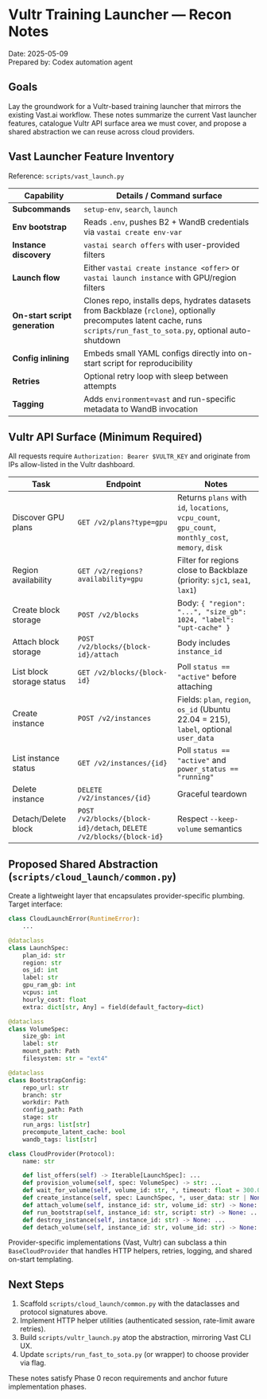# Vultr Training Launcher — Recon Notes

Date: 2025-05-09  
Prepared by: Codex automation agent

## Goals

Lay the groundwork for a Vultr-based training launcher that mirrors the existing Vast.ai workflow. These notes summarize the current Vast launcher features, catalogue Vultr API surface area we must cover, and propose a shared abstraction we can reuse across cloud providers.

## Vast Launcher Feature Inventory

Reference: `scripts/vast_launch.py`

| Capability | Details / Command surface |
|------------|---------------------------|
| **Subcommands** | `setup-env`, `search`, `launch` |
| **Env bootstrap** | Reads `.env`, pushes B2 + WandB credentials via `vastai create env-var` |
| **Instance discovery** | `vastai search offers` with user-provided filters |
| **Launch flow** | Either `vastai create instance <offer>` or `vastai launch instance` with GPU/region filters |
| **On-start script generation** | Clones repo, installs deps, hydrates datasets from Backblaze (`rclone`), optionally precomputes latent cache, runs `scripts/run_fast_to_sota.py`, optional auto-shutdown |
| **Config inlining** | Embeds small YAML configs directly into on-start script for reproducibility |
| **Retries** | Optional retry loop with sleep between attempts |
| **Tagging** | Adds `environment=vast` and run-specific metadata to WandB invocation |

## Vultr API Surface (Minimum Required)

All requests require `Authorization: Bearer $VULTR_KEY` and originate from IPs allow-listed in the Vultr dashboard.

| Task | Endpoint | Notes |
|------|----------|-------|
| Discover GPU plans | `GET /v2/plans?type=gpu` | Returns `plans` with `id`, `locations`, `vcpu_count`, `gpu_count`, `monthly_cost`, `memory`, `disk` |
| Region availability | `GET /v2/regions?availability=gpu` | Filter for regions close to Backblaze (priority: `sjc1`, `sea1`, `lax1`) |
| Create block storage | `POST /v2/blocks` | Body: `{ "region": "...", "size_gb": 1024, "label": "upt-cache" }` |
| Attach block storage | `POST /v2/blocks/{block-id}/attach` | Body includes `instance_id` |
| List block storage status | `GET /v2/blocks/{block-id}` | Poll `status == "active"` before attaching |
| Create instance | `POST /v2/instances` | Fields: `plan`, `region`, `os_id` (Ubuntu 22.04 = 215), `label`, optional `user_data` |
| List instance status | `GET /v2/instances/{id}` | Poll `status == "active"` and `power_status == "running"` |
| Delete instance | `DELETE /v2/instances/{id}` | Graceful teardown |
| Detach/Delete block | `POST /v2/blocks/{block-id}/detach`, `DELETE /v2/blocks/{block-id}` | Respect `--keep-volume` semantics |

## Proposed Shared Abstraction (`scripts/cloud_launch/common.py`)

Create a lightweight layer that encapsulates provider-specific plumbing. Target interface:

```python
class CloudLaunchError(RuntimeError):
    ...

@dataclass
class LaunchSpec:
    plan_id: str
    region: str
    os_id: int
    label: str
    gpu_ram_gb: int
    vcpus: int
    hourly_cost: float
    extra: dict[str, Any] = field(default_factory=dict)

@dataclass
class VolumeSpec:
    size_gb: int
    label: str
    mount_path: Path
    filesystem: str = "ext4"

@dataclass
class BootstrapConfig:
    repo_url: str
    branch: str
    workdir: Path
    config_path: Path
    stage: str
    run_args: list[str]
    precompute_latent_cache: bool
    wandb_tags: list[str]

class CloudProvider(Protocol):
    name: str

    def list_offers(self) -> Iterable[LaunchSpec]: ...
    def provision_volume(self, spec: VolumeSpec) -> str: ...
    def wait_for_volume(self, volume_id: str, *, timeout: float = 300.0) -> None: ...
    def create_instance(self, spec: LaunchSpec, *, user_data: str | None) -> str: ...
    def attach_volume(self, instance_id: str, volume_id: str) -> None: ...
    def run_bootstrap(self, instance_id: str, script: str) -> None: ...
    def destroy_instance(self, instance_id: str) -> None: ...
    def detach_volume(self, instance_id: str, volume_id: str) -> None: ...
```

Provider-specific implementations (Vast, Vultr) can subclass a thin `BaseCloudProvider` that handles HTTP helpers, retries, logging, and shared on-start templating.

## Next Steps

1. Scaffold `scripts/cloud_launch/common.py` with the dataclasses and protocol signatures above.
2. Implement HTTP helper utilities (authenticated session, rate-limit aware retries).
3. Build `scripts/vultr_launch.py` atop the abstraction, mirroring Vast CLI UX.
4. Update `scripts/run_fast_to_sota.py` (or wrapper) to choose provider via flag.

These notes satisfy Phase 0 recon requirements and anchor future implementation phases.

